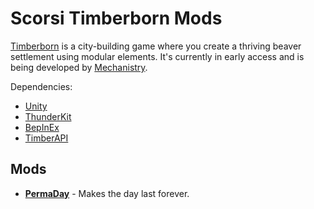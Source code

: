 # Scorsi Timberborn Mods

[Timberborn](https://store.steampowered.com/app/1062090/Timberborn/) is a city-building game where you create a thriving beaver settlement using modular elements. It's currently in early access and is being developed by [Mechanistry](https://mechanistry.com/).

Dependencies:
- [Unity](https://unity.com/)
- [ThunderKit](https://github.com/PassivePicasso/ThunderKit)
- [BepInEx](https://mod.io/g/timberborn/m/bepinexpack)
- [TimberAPI](https://mod.io/g/timberborn/m/timberapi)

## Mods

- **[PermaDay](https://github.com/scorsi/timberborn-mods/tree/main/Assets/PermaDay)** - Makes the day last forever.
